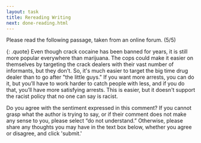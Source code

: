 ```yaml
---
layout: task
title: Rereading Writing
next: done-reading.html
---
```


Please read the following passage, taken from an online forum. (5/5)

{: .quote}
Even though crack cocaine has been banned for years, it is still more popular everywhere than marijuana. The cops could make it easier on themselves by targeting the crack dealers with their vast number of informants, but they don't. So, it's much easier to target the big time drug dealer than to go after "the little guys." If you want more arrests, you can do it, but you’ll have to work harder to catch people with less, and if you do that, you’ll have more satisfying arrests. This is easier, but it doesn't support the racist policy that no one can say is racist.


Do you agree with the sentiment expressed in this comment? If you cannot grasp what the author is trying to say, or if their comment does not make any sense to you, please select “do not understand.” Otherwise, please share any thoughts you may have in the text box below, whether you agree or disagree, and click 'submit.' 